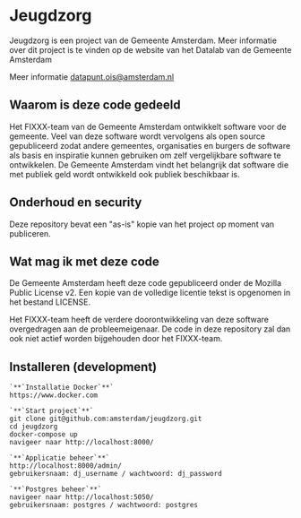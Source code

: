 # Jeugdzorg

Jeugdzorg is een project van de Gemeente Amsterdam. Meer informatie over dit project is te vinden op de website van het Datalab van de Gemeente Amsterdam

Meer informatie datapunt.ois@amsterdam.nl

## Waarom is deze code gedeeld

Het FIXXX-team van de Gemeente Amsterdam ontwikkelt software voor de gemeente. Veel van deze software wordt vervolgens als open source gepubliceerd zodat andere gemeentes, organisaties en burgers de software als basis en inspiratie kunnen gebruiken om zelf vergelijkbare software te ontwikkelen. De Gemeente Amsterdam vindt het belangrijk dat software die met publiek geld wordt ontwikkeld ook publiek beschikbaar is.

## Onderhoud en security

Deze repository bevat een "as-is" kopie van het project op moment van publiceren.

## Wat mag ik met deze code

De Gemeente Amsterdam heeft deze code gepubliceerd onder de Mozilla Public License v2.
Een kopie van de volledige licentie tekst is opgenomen in het bestand LICENSE.

Het FIXXX-team heeft de verdere doorontwikkeling van deze software overgedragen
aan de probleemeigenaar. De code in deze repository zal dan ook niet actief worden
bijgehouden door het FIXXX-team.

## Installeren (development)
```
`**`Installatie Docker`**`
https://www.docker.com

`**`Start project`**`
git clone git@github.com:amsterdam/jeugdzorg.git
cd jeugdzorg
docker-compose up
navigeer naar http://localhost:8000/

`**`Applicatie beheer`**`
http://localhost:8000/admin/
gebruikersnaam: dj_username / wachtwoord: dj_password

`**`Postgres beheer`**`
navigeer naar http://localhost:5050/
gebruikersnaam: postgres / wachtwoord: postgres
```
